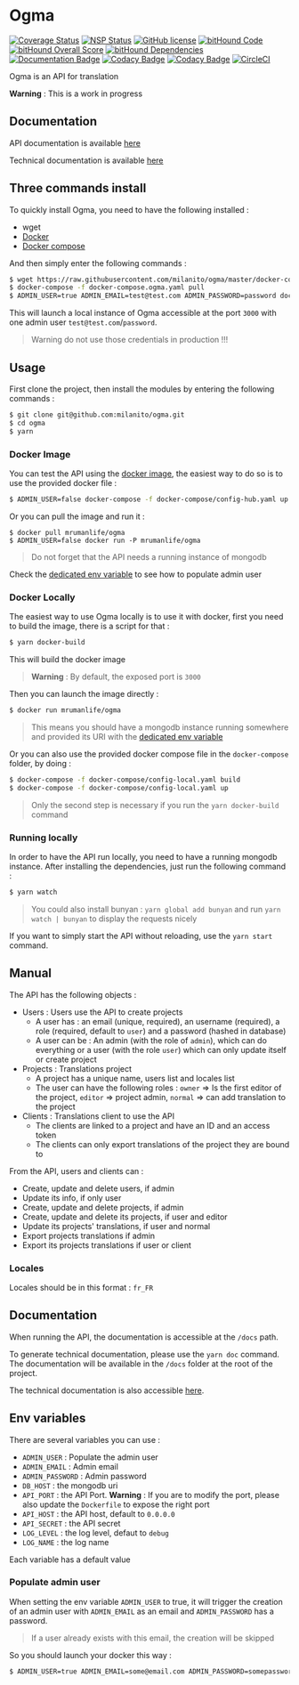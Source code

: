 # Ogma

[![Coverage Status](https://coveralls.io/repos/github/milanito/ogma/badge.svg)](https://coveralls.io/github/milanito/ogma) [![NSP Status](https://nodesecurity.io/orgs/milanito/projects/64a7e0c1-404c-45dc-9a0b-4268019b520f/badge)](https://nodesecurity.io/orgs/milanito/projects/64a7e0c1-404c-45dc-9a0b-4268019b520f) [![GitHub license](https://img.shields.io/badge/license-MIT-blue.svg)](https://raw.githubusercontent.com/milanito/ogma/master/LICENSE) [![bitHound Code](https://www.bithound.io/github/milanito/ogma/badges/code.svg)](https://www.bithound.io/github/milanito/ogma) [![bitHound Overall Score](https://www.bithound.io/github/milanito/ogma/badges/score.svg)](https://www.bithound.io/github/milanito/ogma) [![bitHound Dependencies](https://www.bithound.io/github/milanito/ogma/badges/dependencies.svg)](https://www.bithound.io/github/milanito/ogma/master/dependencies/npm) [![Documentation Badge](https://s3-eu-west-1.amazonaws.com/ogma-api/docs/badge.svg)](https://s3-eu-west-1.amazonaws.com/ogma-api/docs/index.html) [![Codacy Badge](https://api.codacy.com/project/badge/Coverage/a124c4eeb36c43da9f10bcd867ada423)](https://www.codacy.com/app/rondeau.matthieu.r/ogma?utm_source=github.com&utm_medium=referral&utm_content=milanito/ogma&utm_campaign=Badge_Coverage) [![Codacy Badge](https://api.codacy.com/project/badge/Grade/a124c4eeb36c43da9f10bcd867ada423)](https://www.codacy.com/app/rondeau.matthieu.r/ogma?utm_source=github.com&utm_medium=referral&utm_content=milanito/ogma&utm_campaign=badger) [![CircleCI](https://circleci.com/gh/milanito/ogma.svg?style=svg)](https://circleci.com/gh/milanito/ogma)

Ogma is an API for translation

**Warning** : This is a work in progress

## Documentation

API documentation is available [here](http://51.255.49.32:3000/docs?)

Technical documentation is available [here](https://s3-eu-west-1.amazonaws.com/ogma-api/docs/index.html)

## Three commands install

To quickly install Ogma, you need to have the following installed :

- wget
- [Docker](https://www.docker.com/)
- [Docker compose](https://docs.docker.com/compose/)

And then simply enter the following commands :

```bash
$ wget https://raw.githubusercontent.com/milanito/ogma/master/docker-compose/config-hub.yaml -O docker-compose.ogma.yaml
$ docker-compose -f docker-compose.ogma.yaml pull
$ ADMIN_USER=true ADMIN_EMAIL=test@test.com ADMIN_PASSWORD=password docker-compose -f docker-compose.ogma.yaml up
```

This will launch a local instance of Ogma accessible at the port `3000` with one admin user `test@test.com`/`password`.

> Warning do not use those credentials in production !!!

## Usage

First clone the project, then install the modules by entering the following commands :

```bash
$ git clone git@github.com:milanito/ogma.git
$ cd ogma
$ yarn
```

### Docker Image

You can test the API using the [docker image](https://hub.docker.com/r/mrumanlife/ogma), the easiest way to do so is to use the provided docker file :

```bash
$ ADMIN_USER=false docker-compose -f docker-compose/config-hub.yaml up
```

Or you can pull the image and run it :

```
$ docker pull mrumanlife/ogma
$ ADMIN_USER=false docker run -P mrumanlife/ogma
```

> Do not forget that the API needs a running instance of mongodb

Check the [dedicated env variable](#env-variables) to see how to populate admin user

### Docker Locally

The easiest way to use Ogma locally is to use it with docker, first you need to build the image, there is a script for that :

```bash
$ yarn docker-build
```

This will build the docker image

> **Warning** : By default, the exposed port is `3000`

Then you can launch the image directly :

```bash
$ docker run mrumanlife/ogma
```

> This means you should have a mongodb instance running somewhere and provided its URI with the [dedicated env variable](#env-variables)

Or you can also use the provided docker compose file in the `docker-compose` folder, by doing :

```bash
$ docker-compose -f docker-compose/config-local.yaml build
$ docker-compose -f docker-compose/config-local.yaml up
```

> Only the second step is necessary if you run the `yarn docker-build` command

### Running locally

In order to have the API run locally, you need to have a running mongodb instance. After installing the dependencies, just run the following command :

```bash
$ yarn watch
```

> You could also install bunyan : `yarn global add bunyan` and run `yarn watch | bunyan` to display the requests nicely

If you want to simply start the API without reloading, use the `yarn start` command.

## Manual

The API has the following objects :

- Users : Users use the API to create projects
    - A user has : an email (unique, required), an username (required), a role (required, default to `user`) and a password (hashed in database)
    - A user can be : An admin (with the role of `admin`), which can do everything or a user (with the role `user`) which can only update itself or create project
- Projects : Translations project
    - A project has a unique name, users list and locales list
    - The user can have the following roles : `owner` => Is the first editor of the project, `editor` => project admin, `normal` => can add translation to the project
- Clients : Translations client to use the API
    - The clients are linked to a project and have an ID and an access token
    - The clients can only export translations of the project they are bound to

From the API, users and clients can :

- Create, update and delete users, if admin
- Update its info, if only user
- Create, update and delete projects, if admin
- Create, update and delete its projects, if user and editor
- Update its projects' translations, if user and normal
- Export projects translations if admin
- Export its projects translations if user or client

### Locales

Locales should be in this format : `fr_FR`

## Documentation

When running the API, the documentation is accessible at the `/docs` path.

To generate technical documentation, please use the `yarn doc` command. The documentation will be available in the `/docs` folder at the root of the project.

The technical documentation is also accessible [here](https://s3-eu-west-1.amazonaws.com/ogma-api/docs/index.html).

## Env variables

There are several variables you can use :

- `ADMIN_USER` : Populate the admin user
- `ADMIN_EMAIL` : Admin email
- `ADMIN_PASSWORD` : Admin password
- `DB_HOST` : the mongodb uri
- `API_PORT` : the API Port. **Warning** : If you are to modify the port, please also update the `Dockerfile` to expose the right port
- `API_HOST` : the API host, default to `0.0.0.0`
- `API_SECRET` : the API secret
- `LOG_LEVEL` : the log level, defaut to `debug`
- `LOG_NAME` : the log name

Each variable has a default value

### Populate admin user

When setting the env variable `ADMIN_USER` to true, it will trigger the creation of an admin user with `ADMIN_EMAIL` as an email and `ADMIN_PASSWORD` has a password.

> If a user already exists with this email, the creation will be skipped

So you should launch your docker this way :

```bash
$ ADMIN_USER=true ADMIN_EMAIL=some@email.com ADMIN_PASSWORD=somepassword docker-compose -f docker-compose/config-hub.yaml up
```
